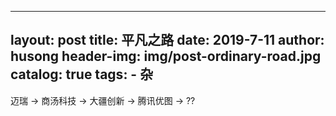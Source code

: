 
---
layout: post
title:  平凡之路
date:   2019-7-11
author: husong
header-img: img/post-ordinary-road.jpg
catalog: true
tags:
    - 杂
---


迈瑞 →  商汤科技 →  大疆创新 →  腾讯优图 →  ??
